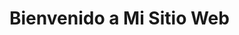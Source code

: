<!DOCTYPE html>
<html lang="es">
   <head>
       <meta charset="UTF-8" />
       <meta name="viewport" content="width=device-width, initial-scale=1.0" />
       <title>Mi Sitio Web</title>
       <link href="https://fonts.googleapis.com/css2?family=Roboto:wght@400;700&display=swap" rel="stylesheet" />
   </head>
   <body>
       <h1>Bienvenido a Mi Sitio Web</h1>
   </body>
</html>
